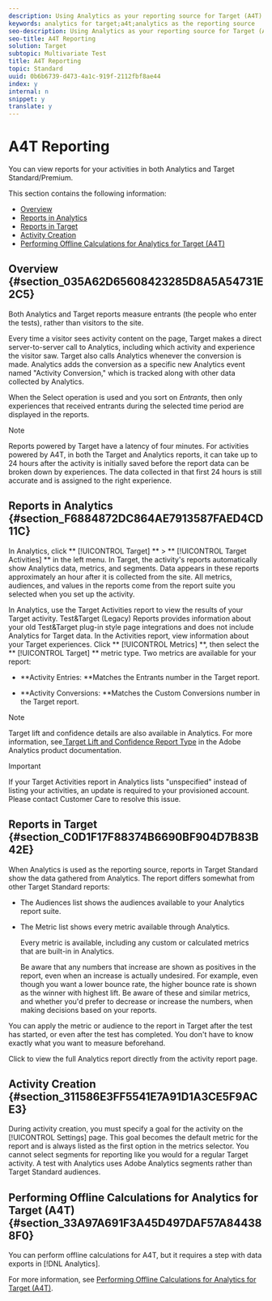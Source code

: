 ```yaml
---
description: Using Analytics as your reporting source for Target (A4T) gives you access to Analytics reports for your Target activities.
keywords: analytics for target;a4t;analytics as the reporting source
seo-description: Using Analytics as your reporting source for Target (A4T) gives you access to Analytics reports for your Target activities.
seo-title: A4T Reporting
solution: Target
subtopic: Multivariate Test
title: A4T Reporting
topic: Standard
uuid: 0b6b6739-d473-4a1c-919f-2112fbf8ae44
index: y
internal: n
snippet: y
translate: y
---
```


# A4T Reporting

You can view reports for your activities in both Analytics and Target Standard/Premium. 

This section contains the following information: 


* [ Overview](../c_integrating_target_with_mac/a4t/c_reporting.md#section_035A62D65608423285D8A5A54731E2C5)
* [ Reports in Analytics](../c_integrating_target_with_mac/a4t/c_reporting.md#section_F6884872DC864AE7913587FAED4CD11C)
* [ Reports in Target](../c_integrating_target_with_mac/a4t/c_reporting.md#section_C0D1F17F88374B6690BF904D7B83B42E)
* [ Activity Creation](../c_integrating_target_with_mac/a4t/c_reporting.md#section_311586E3FF5541E7A91D1A3CE5F9ACE3)
* [ Performing Offline Calculations for Analytics for Target (A4T)](../c_integrating_target_with_mac/a4t/c_reporting.md#section_33A97A691F3A45D497DAF57A844388F0)


## Overview {#section_035A62D65608423285D8A5A54731E2C5}

Both Analytics and Target reports measure entrants (the people who enter the tests), rather than visitors to the site. 

Every time a visitor sees activity content on the page, Target makes a direct server-to-server call to Analytics, including which activity and experience the visitor saw. Target also calls Analytics whenever the conversion is made. Analytics adds the conversion as a specific new Analytics event named "Activity Conversion," which is tracked along with other data collected by Analytics. 

When the Select operation is used and you sort on *Entrants*, then only experiences that received entrants during the selected time period are displayed in the reports. 


>[!NOTE]
>
>Reports powered by Target have a latency of four minutes. For activities powered by A4T, in both the Target and Analytics reports, it can take up to 24 hours after the activity is initially saved before the report data can be broken down by experiences. The data collected in that first 24 hours is still accurate and is assigned to the right experience.



## Reports in Analytics {#section_F6884872DC864AE7913587FAED4CD11C}

In Analytics, click ** [!UICONTROL  Target] ** > ** [!UICONTROL  Target Activities] ** in the left menu. In Target, the activity's reports automatically show Analytics data, metrics, and segments. Data appears in these reports approximately an hour after it is collected from the site. All metrics, audiences, and values in the reports come from the report suite you selected when you set up the activity. 

In Analytics, use the Target Activities report to view the results of your Target activity. Test&amp;Target (Legacy) Reports provides information about your old Test&amp;Target plug-in style page integrations and does not include Analytics for Target data. In the Activities report, view information about your Target experiences. Click ** [!UICONTROL  Metrics] **, then select the ** [!UICONTROL  Target] ** metric type. Two metrics are available for your report: 


* **Activity Entries: **Matches the Entrants number in the Target report. 

* **Activity Conversions: **Matches the Custom Conversions number in the Target report. 




>[!NOTE]
>
>Target lift and confidence details are also available in Analytics. For more information, see[ Target Lift and Confidence Report Type](https://marketing.adobe.com/resources/help/en_US/reference/report_target_lift_confidence.html) in the Adobe Analytics product documentation. 




>[!IMPORTANT]
>
>If your Target Activities report in Analytics lists "unspecified" instead of listing your activities, an update is required to your provisioned account. Please contact Customer Care to resolve this issue.



## Reports in Target {#section_C0D1F17F88374B6690BF904D7B83B42E}

When Analytics is used as the reporting source, reports in Target Standard show the data gathered from Analytics. The report differs somewhat from other Target Standard reports: 


* The Audiences list shows the audiences available to your Analytics report suite. 

* The Metric list shows every metric available through Analytics. 

  Every metric is available, including any custom or calculated metrics that are built-in in Analytics. 

  Be aware that any numbers that increase are shown as positives in the report, even when an increase is actually undesired. For example, even though you want a lower bounce rate, the higher bounce rate is shown as the winner with highest lift. Be aware of these and similar metrics, and whether you'd prefer to decrease or increase the numbers, when making decisions based on your reports. 



You can apply the metric or audience to the report in Target after the test has started, or even after the test has completed. You don't have to know exactly what you want to measure beforehand. 

Click to view the full Analytics report directly from the activity report page. 

## Activity Creation {#section_311586E3FF5541E7A91D1A3CE5F9ACE3}

During activity creation, you must specify a goal for the activity on the [!UICONTROL  Settings] page. This goal becomes the default metric for the report and is always listed as the first option in the metrics selector. You cannot select segments for reporting like you would for a regular Target activity. A test with Analytics uses Adobe Analytics segments rather than Target Standard audiences. 

## Performing Offline Calculations for Analytics for Target (A4T) {#section_33A97A691F3A45D497DAF57A844388F0}

You can perform offline calculations for A4T, but it requires a step with data exports in [!DNL  Analytics]. 

For more information, see [ Performing Offline Calculations for Analytics for Target (A4T)](../c_reports/c_conversion_rate/c_confidence_level_and_confidence_interval.md#section_B34BD016C8274C97AC9564F426B9607E). 
